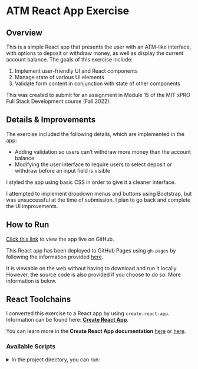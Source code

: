 # ATM React App Exercise

## Overview

This is a simple React app that presents the user with an ATM-like interface, with options to deposit or withdraw money, as well as display the current account balance. The goals of this exercise include:

1. Implement user-friendly UI and React components
2. Manage state of various UI elements
3. Validate form content in conjunction with state of other components

This was created to submit for an assignment in Module 15 of the MIT xPRO Full Stack Development course (Fall 2022).

## Details & Improvements

The exercise included the following details, which are implemented in the app:

- Adding validation so users can’t withdraw more money than the account balance
- Modifying the user interface to require users to select deposit or withdraw before an input field is visible

I styled the app using basic CSS in order to give it a cleaner interface.

I attempted to implement dropdown menus and buttons using Bootstrap, but was unsuccessful at the time of submission. I plan to go back and complete the UI improvements.

## How to Run

[Click this link](https://zikman23.github.io/atm-react-app/) to view the app live on GitHub.

This React app has been deployed to GitHub Pages using `gh-pages` by following the information provided [here](https://github.com/gitname/react-gh-pages).

It is viewable on the web without having to download and run it locally. However, the source code is also provided if you choose to do so. More information is below.

## React Toolchains

I converted this exercise to a React app by using `create-react-app`. Information can be found here: [**Create React App**](https://reactjs.org/docs/create-a-new-react-app.html).

You can learn more in the **Create React App documentation** [here](https://facebook.github.io/create-react-app/docs/getting-started) or [here](https://github.com/facebook/create-react-app).

### Available Scripts

<details>
<summary>In the project directory, you can run:</summary>

#### `npm start`

Runs the app in the development mode.\
Open [http://localhost:3000](http://localhost:3000) to view it in your browser.

The page will reload when you make changes.\
You may also see any lint errors in the console.

#### `npm test`

Launches the test runner in the interactive watch mode.\
See the section about [running tests](https://facebook.github.io/create-react-app/docs/running-tests) for more information.

#### `npm run build`

Builds the app for production to the `build` folder.\
It correctly bundles React in production mode and optimizes the build for the best performance.

The build is minified and the filenames include the hashes.\
Your app is ready to be deployed!

See the section about [deployment](https://facebook.github.io/create-react-app/docs/deployment) for more information.

</details>
